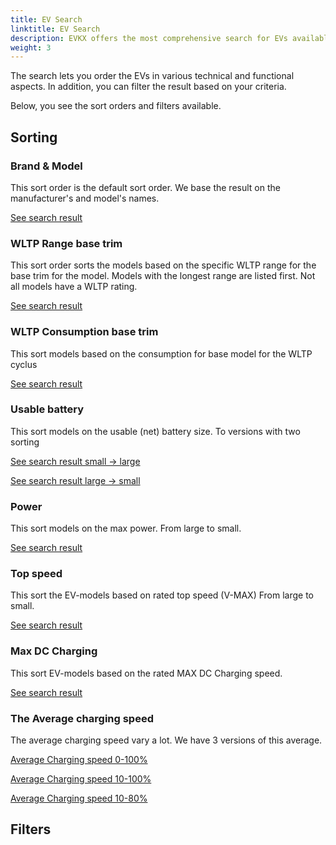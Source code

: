```yaml
---
title: EV Search
linktitle: EV Search
description: EVKX offers the most comprehensive search for EVs available online. This guide guides you on how to get the most out of this feature.
weight: 3
---
```


The search lets you order the EVs in various technical and functional aspects. In addition, you can filter the result based on your criteria. 

Below, you see the sort orders and filters available.

## Sorting

### Brand & Model

This sort order is the default sort order. We base the result on the manufacturer's and model's names.

[See search result](/evsearch/)

### WLTP Range base trim

This sort order sorts the models based on the specific WLTP range for the base trim for the model. Models with the longest range are listed first. Not all models have a WLTP rating.

[See search result](/evsearch/?sortOrder=RangeMinimumWltp)

### WLTP Consumption base trim

This sort models based on the consumption for base model for the WLTP cyclus

[See search result](/evsearch/?sortOrder=WltpBasicConsumption)

### Usable battery

This sort models on the usable (net) battery size. To versions with two sorting

[See search result small -> large](/evsearch/?sortOrder=NetBattery)

[See search result large -> small](/evsearch/?sortOrder=NetBattery)

### Power

This sort models on the max power. From large to small.


[See search result](/evsearch/?sortOrder=PowerDesc)



### Top speed

This sort the EV-models based on rated top speed (V-MAX) From large to small.


[See search result](/evsearch/?sortOrder=TopSpeedDesc)



### Max DC Charging

This sort EV-models based on the rated MAX DC Charging speed. 

[See search result](/evsearch/?sortOrder=MaxDCCharging)

### The Average charging speed 

The average charging speed vary a lot. We have 3 versions of this average. 


[Average Charging speed 0-100%](/evsearch/?sortOrder=AverageChargingSpeedDesc)

[Average Charging speed 10-100%](/evsearch/?sortOrder=AverageChargingSpeed10100Desc)


[Average Charging speed 10-80%](/evsearch/?sortOrder=AverageChargingSpeed1080Desc)


## Filters


